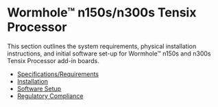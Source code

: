 # Wormhole™ n150s/n300s Tensix Processor

This section outlines the system requirements, physical installation instructions, and initial software set-up for Wormhole™ n150s and n300s Tensix Processor add-in boards.

- [Specifications/Requirements](./specifications.md)
- [Installation](./installation.md)
- [Software Setup](https://docs.tenstorrent.com/quickstart.html)
- [Regulatory Compliance](../compliance.md)